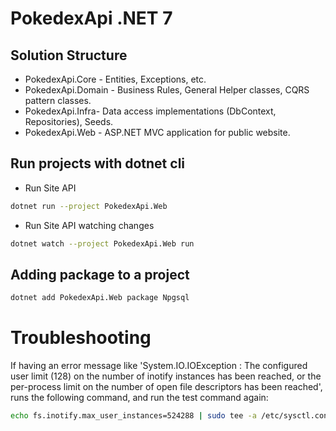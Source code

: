 # PokedexApi .NET 7

## Solution Structure

- PokedexApi.Core - Entities, Exceptions, etc.
- PokedexApi.Domain - Business Rules, General Helper classes, CQRS pattern classes.
- PokedexApi.Infra- Data access implementations (DbContext, Repositories), Seeds.
- PokedexApi.Web - ASP.NET MVC application for public website.

## Run projects with dotnet cli

* Run Site API

```bash
dotnet run --project PokedexApi.Web
```

* Run Site API watching changes

```bash
dotnet watch --project PokedexApi.Web run
```


## Adding package to a project

```bash
dotnet add PokedexApi.Web package Npgsql
```


# Troubleshooting

If having an error message like 'System.IO.IOException : The configured user limit (128) on the number of inotify instances has been reached, or the per-process limit on the number of open file descriptors has been reached', runs the following command, and run the test command again:

```bash
echo fs.inotify.max_user_instances=524288 | sudo tee -a /etc/sysctl.conf && sudo sysctl -p
```
